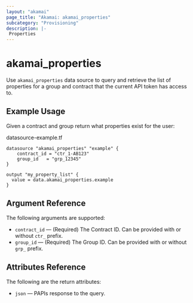 ```yaml
---
layout: "akamai"
page_title: "Akamai: akamai_properties"
subcategory: "Provisioning"
description: |-
 Properties
---
```


# akamai_properties


Use `akamai_properties` data source to query and retrieve the list of properties for a group and contract 
that the current API token has access to. 

## Example Usage

Given a contract and group return what properties exist for the user:

datasource-example.tf
```hcl-terraform
datasource "akamai_properties" "example" {
    contract_id = "ctr_1-AB123"
    group_id   = "grp_12345"
}

output "my_property_list" {
  value = data.akamai_properties.example
}
```

## Argument Reference

The following arguments are supported:

* `contract_id` — (Required) The Contract ID.  Can be provided with or without `ctr_` prefix.
* `group_id` — (Required) The Group ID. Can be provided with or without `grp_` prefix.

## Attributes Reference

The following are the return attributes:

* `json` — PAPIs response to the query.

